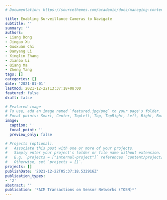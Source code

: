 ```yaml
---
# Documentation: https://sourcethemes.com/academic/docs/managing-content/

title: Enabling Surveillance Cameras to Navigate
subtitle: ''
summary: ''
authors:
- Liang Dong
- Jingao Xu
- Guoxuan Chi
- Danyang Li
- Xinglin Zhang
- Jianbo Li
- Qiang Ma
- Zheng Yang
tags: []
categories: []
date: '2021-01-01'
lastmod: 2021-12-22T13:37:18+08:00
featured: false
draft: false

# Featured image
# To use, add an image named `featured.jpg/png` to your page's folder.
# Focal points: Smart, Center, TopLeft, Top, TopRight, Left, Right, BottomLeft, Bottom, BottomRight.
image:
  caption: ''
  focal_point: ''
  preview_only: false

# Projects (optional).
#   Associate this post with one or more of your projects.
#   Simply enter your project's folder or file name without extension.
#   E.g. `projects = ["internal-project"]` references `content/project/deep-learning/index.md`.
#   Otherwise, set `projects = []`.
projects: []
publishDate: '2021-12-22T05:37:18.532916Z'
publication_types:
- '2'
abstract: ''
publication: '*ACM Transactions on Sensor Networks (TOSN)*'
---
```


